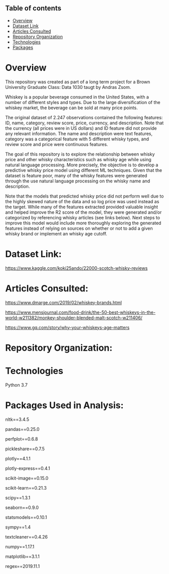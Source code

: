 ## Table of contents
* [Overview](#overview)
* [Dataset Link](#datasetlink)
* [Articles Consulted](#articlesconsulted)
* [Repository Organization](#repositoryorganization)
* [Technologies](#technologies)
* [Packages](#packages)



# Overview

This repository was created as part of a long term project for a Brown University Graduate Class: Data 1030 taugt by Andras Zsom.

Whiskey is a popular beverage consumed in the United States, with a number of different styles and types. Due to the large diversification of the whiskey market, the beverage can be sold at many price points.

The original dataset of 2.247 observations contained the following features: ID, name, category, review score, price, currency, and description. Note that the currency (all prices were in US dollars) and ID feature did not provide any relevant information. The name and description were text features, category was a categorical feature with 5 different whisky types, and review score and price were continuous features.

The goal of this repository is to explore the relationship between whisky price and other whisky characteristics such as whisky age while using natural language processing.  More precisely, the objective is to develop a predictive whisky price model using different ML techniques. Given that the dataset is feature poor, many of the whisky features were generated through the use natural language processing on the whisky name and description. 

Note that the models that predicted whisky price did not perform well due to the highly skewed nature of the data and so log price was used instead as the target. While many of the features extracted provided valuable insight and helped improve the R2 score of the model, they were generated and/or categorized by referencing whisky articles (see links below). Next steps to improve this model would include more thoroughly exploring the generated features instead of relying on sources on whether or not to add a given whisky brand or implement an whisky age cutoff.

# Dataset Link:

https://www.kaggle.com/koki25ando/22000-scotch-whisky-reviews

# Articles Consulted:

https://www.dmarge.com/2019/02/whiskey-brands.html

https://www.mensjournal.com/food-drink/the-50-best-whiskeys-in-the-world-w211382/monkey-shoulder-blended-malt-scotch-w211406/

https://www.gq.com/story/why-your-whiskeys-age-matters

# Repository Organization:

# Technologies 

Python 3.7

# Packages Used in Analysis: 

nltk==3.4.5

pandas==0.25.0

perfplot==0.6.8

pickleshare==0.7.5

plotly==4.1.1

plotly-express==0.4.1

scikit-image==0.15.0

scikit-learn==0.21.3

scipy==1.3.1

seaborn==0.9.0

statsmodels==0.10.1

sympy==1.4

textcleaner==0.4.26

numpy==1.17.1

matplotlib==3.1.1

regex==2019.11.1
